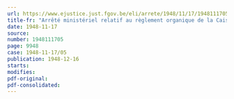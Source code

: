 ```yaml
---
url: https://www.ejustice.just.fgov.be/eli/arrete/1948/11/17/1948111705/justel
title-fr: "Arrêté ministériel relatif au règlement organique de la Caisse d'amortissement de la dette publique du Congo belge"
date: 1948-11-17
source:
number: 1948111705
page: 9948
case: 1948-11-17/05
publication: 1948-12-16
starts:
modifies:
pdf-original:
pdf-consolidated:
---
```


